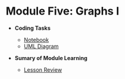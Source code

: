 # Module Five: Graphs I

- **Coding Tasks**
    - [Notebook](https://github.com/bennyp85/sit320-advanced-algorithms/blob/master/module%205/Graphs-One.ipynb)
    - [UML Diagram]()

- **Sumary of Module Learning**
    - [Lesson Review](https://github.com/bennyp85/sit320-advanced-algorithms/blob/master/module%205/lesson-review.md)